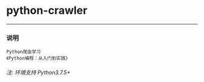 # python-crawler
-------------------

### 说明
```
Python爬虫学习
《Python编程：从入门到实践》

```

###### 注: 环境支持 Python3.7.5+ 
